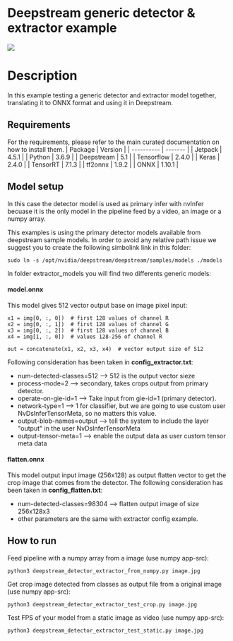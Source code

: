 # Deepstream generic detector & extractor example
![](https://developer.nvidia.com/sites/default/files/deepstreamsdk3-workflow.png)
# Description
In this example testing a generic detector and extractor model together, translating it to ONNX format and using it in Deepstream.

## Requirements
For the requirements, please refer to the main curated documentation on how to install them.
| Package    | Version |
| ---------- | ------- |
| Jetpack    | 4.5.1   |
| Python     | 3.6.9   |
| Deepstream | 5.1     |
| Tensorflow | 2.4.0   |
| Keras      | 2.4.0   |
| TensorRT   | 7.1.3   |
| tf2onnx    | 1.9.2   |
| ONNX       | 1.10.1  |

## Model setup
In this case the detector model is used as primary infer with nvInfer becuase it is the only model in the pipeline feed by a video, an image or a numpy array.

This examples is using the primary detector models available from deepstream sample models. In order to avoid any relative path issue we suggest you to create the following simbolink link in this folder:
```
sudo ln -s /opt/nvidia/deepstream/deepstream/samples/models ./models
```

In folder extractor_models you will find two differents generic models:

#### model.onnx
This model gives 512 vector output base on image pixel input:
```
x1 = img[0, :, 0])  # first 128 values of channel R
x2 = img[0, :, 1])  # first 128 values of channel G
x3 = img[0, :, 2])  # first 128 values of channel B
x4 = img[1, :, 0])  # values 128-256 of channel R

out = concatenate(x1, x2, x3, x4)  # vector output size of 512
```
Following consideration has been taken in __config_extractor.txt__:
- num-detected-classes=512  --> 512 is the output vector sieze
- process-mode=2 --> secondary, takes crops output from primary detector.
- operate-on-gie-id=1 --> Take input from gie-id=1 (primary detector).
- network-type=1 --> 1 for classifier, but we are going to use custom user NvDsInferTensorMeta, so no matters this value.
- output-blob-names=output --> tell the system to include the layer "output" in the user NvDsInferTensorMeta
- output-tensor-meta=1 --> enable the output data as user custom tensor meta data

#### flatten.onnx
This model output input image (256x128) as output flatten vector to get the crop image that comes from the detector. The following consideration has been taken in __config_flatten.txt__:
- num-detected-classes=98304  --> flatten output image of size 256x128x3
- other parameters are the same with extractor config example.

## How to run
Feed pipeline with a numpy array from a image (use numpy app-src):
```
python3 deepstream_detector_extractor_from_numpy.py image.jpg
```

Get crop image detected from classes as output file from a original image (use numpy app-src):
```
python3 deepstream_detector_extractor_test_crop.py image.jpg
```

Test FPS of your model from a static image as video (use numpy app-src):
```
python3 deepstream_detector_extractor_test_static.py image.jpg
```
